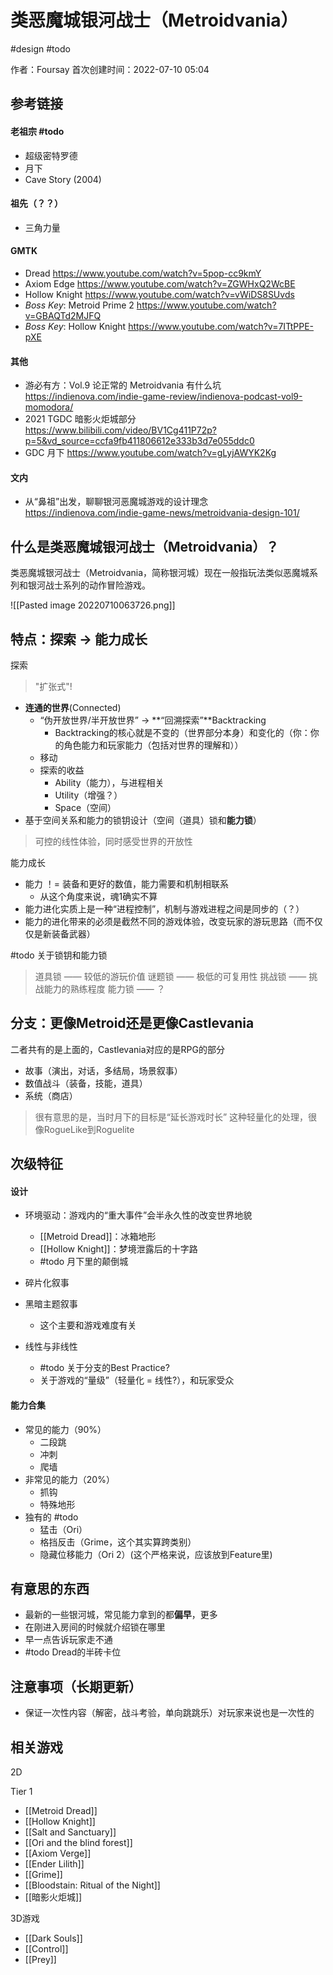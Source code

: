 # 类恶魔城银河战士（Metroidvania）

 #design  #todo 
 
作者：Foursay
首次创建时间：2022-07-10 05:04


## 参考链接

#### 老祖宗 #todo 
- 超级密特罗德
- 月下
- Cave Story (2004)

#### 祖先（？？）
- 三角力量

#### GMTK
- Dread https://www.youtube.com/watch?v=5pop-cc9kmY
- Axiom Edge https://www.youtube.com/watch?v=ZGWHxQ2WcBE
- Hollow Knight https://www.youtube.com/watch?v=vWiDS8SUvds
- *Boss Key*: Metroid Prime 2 https://www.youtube.com/watch?v=GBAQTd2MJFQ
- *Boss Key*: Hollow Knight https://www.youtube.com/watch?v=7ITtPPE-pXE

#### 其他
- 游必有方：Vol.9 论正常的 Metroidvania 有什么坑 https://indienova.com/indie-game-review/indienova-podcast-vol9-momodora/
- 2021 TGDC 暗影火炬城部分 https://www.bilibili.com/video/BV1Cg411P72p?p=5&vd_source=ccfa9fb411806612e333b3d7e055ddc0
- GDC 月下 https://www.youtube.com/watch?v=gLyjAWYK2Kg

#### 文内
- 从“鼻祖”出发，聊聊银河恶魔城游戏的设计理念 https://indienova.com/indie-game-news/metroidvania-design-101/

## 什么是类恶魔城银河战士（Metroidvania）？

类恶魔城银河战士（Metroidvania，简称银河城）现在一般指玩法类似恶魔城系列和银河战士系列的动作冒险游戏。



![[Pasted image 20220710063726.png]]

## 特点：探索 -> 能力成长






探索 
>  "扩张式"!
- **连通的世界**(Connected)
	- “伪开放世界/半开放世界” -> **“回溯探索”**Backtracking
		- Backtracking的核心就是不变的（世界部分本身）和变化的（你：你的角色能力和玩家能力（包括对世界的理解和））
	- 移动
	- 探索的收益
		- Ability（能力），与进程相关
		- Utility（增强？）
		- Space（空间）
- 基于空间关系和能力的锁钥设计（空间（道具）锁和**能力锁**）

> 可控的线性体验，同时感受世界的开放性

能力成长
- 能力 ！= 装备和更好的数值，能力需要和机制相联系
	- 从这个角度来说，魂1确实不算
- 能力进化实质上是一种“进程控制”，机制与游戏进程之间是同步的（？）
- 能力的进化带来的必须是截然不同的游戏体验，改变玩家的游玩思路（而不仅仅是新装备武器）


#todo 关于锁钥和能力锁

> 道具锁 —— 较低的游玩价值
> 谜题锁 —— 极低的可复用性
> 挑战锁 —— 挑战能力的熟练程度
> 能力锁 —— ？



## 分支：更像Metroid还是更像Castlevania

二者共有的是上面的，Castlevania对应的是RPG的部分
- 故事（演出，对话，多结局，场景叙事）
- 数值战斗（装备，技能，道具）
- 系统（商店）

> 很有意思的是，当时月下的目标是“延长游戏时长”
> 这种轻量化的处理，很像RogueLike到Roguelite

## 次级特征

#### 设计
- 环境驱动：游戏内的“重大事件”会半永久性的改变世界地貌
	- [[Metroid Dread]]：冰箱地形
	- [[Hollow Knight]]：梦境泄露后的十字路
	- #todo 月下里的颠倒城
- 碎片化叙事
- 黑暗主题叙事
	- 这个主要和游戏难度有关

- 线性与非线性
	- #todo 关于分支的Best Practice?
	- 关于游戏的“量级”（轻量化 = 线性?），和玩家受众

#### 能力合集
- 常见的能力（90%）
	- 二段跳
	- 冲刺
	- 爬墙
- 非常见的能力（20%）
	- 抓钩
	- 特殊地形
- 独有的 #todo
	- 猛击（Ori）
	- 格挡反击（Grime，这个其实算跨类别）
	- 隐藏位移能力（Ori 2）(这个严格来说，应该放到Feature里)

## 有意思的东西

- 最新的一些银河城，常见能力拿到的都**偏早**，更多
- 在刚进入房间的时候就介绍锁在哪里
- 早一点告诉玩家走不通
- #todo Dread的半砖卡位

## 注意事项（长期更新）

- 保证一次性内容（解密，战斗考验，单向跳跳乐）对玩家来说也是一次性的


## 相关游戏


2D

Tier 1
- [[Metroid Dread]]
- [[Hollow Knight]]
- [[Salt and Sanctuary]]
- [[Ori and the blind forest]]
- [[Axiom Verge]]
- [[Ender Lilith]]
- [[Grime]]
- [[Bloodstain: Ritual of the Night]]
- [[暗影火炬城]]



3D游戏
- [[Dark Souls]]
- [[Control]]
- [[Prey]]